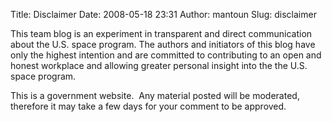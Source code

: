 Title: Disclaimer
Date: 2008-05-18 23:31
Author: mantoun
Slug: disclaimer

This team blog is an experiment in transparent and direct communication
about the U.S. space program. The authors and initiators of this blog
have only the highest intention and are committed to contributing to an
open and honest workplace and allowing greater personal insight into the
the U.S. space program.

This is a government website.  Any material posted will be moderated,
therefore it may take a few days for your comment to be approved.
